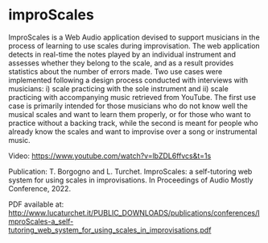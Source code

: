 # improScales

ImproScales is a Web Audio application devised to support musicians in the process of learning to use scales during improvisation. The web application detects in real-time the notes played by an individual instrument and assesses whether they belong to the scale, and as a result provides statistics about the number of errors made. Two use cases were implemented following a design process conducted with interviews with musicians: i) scale practicing with the sole instrument and ii) scale practicing with accompanying music retrieved from YouTube. The first use case is primarily intended for those musicians who do not know well the musical scales and want to learn them properly, or for those who want to practice without a backing track, while the second is meant for people who already know the scales and want to improvise over a song or instrumental music. 

Video: https://www.youtube.com/watch?v=lbZDL6ffvcs&t=1s

Publication: T. Borgogno and L. Turchet. ImproScales: a self-tutoring web system for using scales in improvisations. In Proceedings of Audio Mostly Conference, 2022. 

PDF available at: http://www.lucaturchet.it/PUBLIC_DOWNLOADS/publications/conferences/ImproScales-a_self-tutoring_web_system_for_using_scales_in_improvisations.pdf
